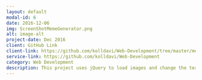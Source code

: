 ```yaml
---
layout: default
modal-id: 6
date: 2016-12-06
img: ScreenShotMemeGenerator.png
alt: image-alt
project-date: Dec 2016
client: GitHub Link
client-link: https://github.com/kolldavi/Web-Development/tree/master/memeGenerator
service-link: https://github.com/kolldavi/Web-Development
category: Web Development
description: This project uses jQuery to load images and change the text to create memes it can be viewed at <a href ="http://www.dkoller.com/Web-Development/memeGenerator/index.html"> Here</a>
---
```

